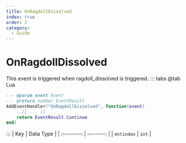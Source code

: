 ```yaml
---
title: OnRagdollDissolved
index: true
order: 2
category:
  - Guide
---
```


# OnRagdollDissolved
This event is triggered when ragdoll_dissolved is triggered.
::: tabs
@tab Lua
```lua
--- @param event Event
--- @return number EventResult
AddEventHandler("OnRagdollDissolved", function(event)
    --[[ ... ]]
    return EventResult.Continue
end)
```

:::
|     Key    | Data Type |
| :--------: | :-------: |
| `entindex` |   `int`   |